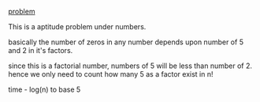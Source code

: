 [problem](https://cses.fi/problemset/task/1618/)

This is a aptitude problem under numbers.

basically the number of zeros in any number depends upon number of 5 and 2 in it's factors. 

since this is a factorial number, numbers of 5 will be less than number of 2. hence we only need to count how many 5 as a factor exist in n!

time - log(n) to base 5
